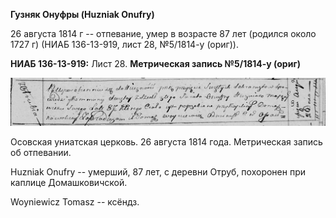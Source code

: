 **Гузняк Онуфры (Huzniak Onufry)**

26 августа 1814 г -- отпевание, умер в возрасте 87 лет (родился около
1727 г) (НИАБ 136-13-919, лист 28, №5/1814-у (ориг)).

**НИАБ 136-13-919:** Лист 28. **Метрическая запись №5/1814-у (ориг)**

![](./media/b238cb7a473d27e2dbc18dc22f94f120cd1a3a79.png)

Осовская униатская церковь. 26 августа 1814 года. Метрическая запись об
отпевании.

Huzniak Onufry -- умерший, 87 лет, с деревни Отруб, похоронен при
каплице Домашковичской.

Woyniewicz Tomasz -- ксёндз.
